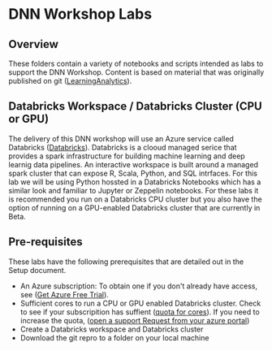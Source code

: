 # DNN Workshop Labs

## Overview

These folders contain a variety of notebooks and scripts intended as labs to support the DNN Workshop.  Content is based on material that was originally published on git ([LearningAnalytics](https://github.com/Azure/learnAnalytics-DeepLearning-Azure)).  

## Databricks Workspace / Databricks Cluster (CPU or GPU)

The delivery of this DNN workshop will use an Azure service called Databricks ([Databricks](https://databricks.com/)). Databricks is a clooud managed serice that provides a spark infrastructure for building machine learning and deep learnig data pipelines.  An interactive workspace is built around a managed spark cluster that can expose R, Scala, Python, and SQL intrfaces.  For this lab we will be using Python hossted in a Databricks Notebooks which has a similar look and familiar to Jupyter or Zeppelin notebooks.  For these labs it is recommended you run on a Databricks CPU cluster but you also have the option of running on a GPU-enabled Databricks cluster that are currently in Beta.    

## Pre-requisites

These labs have the following prerequisites that are detailed out in the Setup document. 

- An Azure subscription: To obtain one if you don't already have access, see ([Get Azure Free Trial](https://azure.microsoft.com/en-us/free/)).
- Sufficient cores to run a CPU or GPU enabled Databricks cluster.  Check to see if your subscripition has suffient ([quota for cores](https://docs.microsoft.com/en-us/azure/azure-subscription-service-limits)). If you need to increase the quota, ([open a support Request from your azure portal](https://docs.microsoft.com/en-us/azure/azure-supportability/resource-manager-core-quotas-request))
- Create a Databricks workspace and Databricks cluster 
- Download the git repro to a folder on your local machine

